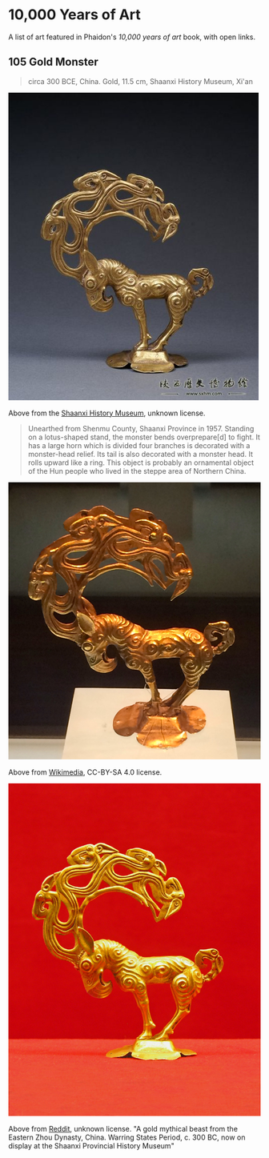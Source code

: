 # 10,000 Years of Art

A list of art featured in Phaidon's *10,000 years of art* book, with open links.

## 105 Gold Monster
> circa 300 BCE, China. Gold, 11.5 cm, Shaanxi History Museum, Xi'an

![From Shaanxi History Museum](./images/105/sxhm.png)

Above from the [Shaanxi History Museum](https://www.sxhm.com/en/detail/767.html), unknown license.

> Unearthed from Shenmu County, Shaanxi Province in 1957. Standing on a lotus-shaped stand, the monster bends overprepare[d] to fight. It has a large horn which is divided four branches is decorated with a monster-head relief. Its tail is also decorated with a monster head. It rolls upward like a ring. This object is probably an ornamental object of the Hun people who lived in the steppe area of Northern China.

![Gold monster](./images/105/Gold_monster.jpg)

Above from [Wikimedia](https://commons.m.wikimedia.org/wiki/File:Gold_monster.jpg), CC-BY-SA 4.0 license.

![From Reddit](./images/105/reddit.jpg)

Above from [Reddit](https://www.reddit.com/r/ArtefactPorn/comments/jlwyvw/a_gold_mythical_beast_from_the_eastern_zhou/), unknown license. "A gold mythical beast from the Eastern Zhou Dynasty, China. Warring States Period, c. 300 BC, now on display at the Shaanxi Provincial History Museum"
